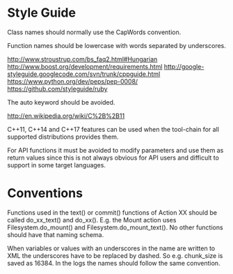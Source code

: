 
Style Guide
===========


Class names should normally use the CapWords convention.

Function names should be lowercase with words separated by underscores.

  http://www.stroustrup.com/bs_faq2.html#Hungarian
  http://www.boost.org/development/requirements.html
  http://google-styleguide.googlecode.com/svn/trunk/cppguide.html
  https://www.python.org/dev/peps/pep-0008/
  https://github.com/styleguide/ruby


The auto keyword should be avoided.

  http://en.wikipedia.org/wiki/C%2B%2B11


C++11, C++14 and C++17 features can be used when the tool-chain for all
supported distributions provides them.


For API functions it must be avoided to modify parameters and use them as
return values since this is not always obvious for API users and difficult to
support in some target languages.



Conventions
===========

Functions used in the text() or commit() functions of Action XX should be
called do_xx_text() and do_xx(). E.g. the Mount action uses
Filesystem.do_mount() and Filesystem.do_mount_text(). No other functions
should have that naming schema.

When variables or values with an underscores in the name are written to XML
the underscores have to be replaced by dashed. So e.g. chunk_size is saved as
<chunk-size>16384</chunk-size>. In the logs the names should follow the same
convention.

